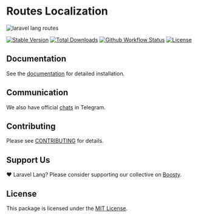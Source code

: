 # Routes Localization

![laravel lang routes](https://preview.dragon-code.pro/laravel-lang/routes-localization.svg?brand=laravel&mode=dark)

[![Stable Version][badge_stable]][link_packagist]
[![Total Downloads][badge_downloads]][link_packagist]
[![Github Workflow Status][badge_build]][link_build]
[![License][badge_license]](https://laravel-lang.com/license.html)

## Documentation

See the [documentation](https://laravel-lang.com/packages-routes.html) for detailed installation.

## Communication

We also have official [chats](https://t.me/addlist/l0XGtvEIBiljMTMy) in Telegram.

## Contributing

Please see [CONTRIBUTING](https://laravel-lang.com/contributions.html) for details.

## Support Us

❤️ Laravel Lang? Please consider supporting our collective on [Boosty](https://boosty.to/laravel-lang).

## License

This package is licensed under the [MIT License](https://laravel-lang.com/license.html).


[badge_build]:          https://img.shields.io/github/actions/workflow/status/laravel-lang/routes/tests.yml?branch=main&style=flat-square

[badge_downloads]:      https://img.shields.io/packagist/dt/laravel-lang/routes.svg?style=flat-square

[badge_license]:        https://img.shields.io/packagist/l/laravel-lang/routes.svg?style=flat-square

[badge_stable]:         https://img.shields.io/github/v/release/laravel-lang/routes?label=stable&style=flat-square

[link_build]:           https://github.com/laravel-lang/routes/actions

[link_packagist]:       https://packagist.org/packages/laravel-lang/routes
